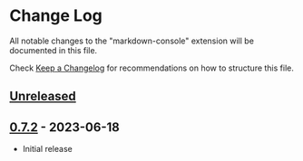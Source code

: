 # Change Log

All notable changes to the "markdown-console" extension will be documented in this file.

Check [Keep a Changelog](http://keepachangelog.com/) for recommendations on how to structure this file.

## [Unreleased]
[Unreleased]: https://github.com/negokaz/vscode-markdown-console/compare/v0.7.2...main

## [0.7.2] - 2023-06-18
[0.7.2]: https://github.com/negokaz/vscode-markdown-console/releases/tag/v0.7.2

- Initial release
